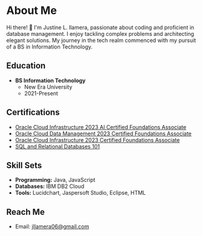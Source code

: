 # About Me

Hi there! 👋 I'm Justine L. llamera, passionate about coding and proficient in database management. I enjoy tackling complex problems and architecting elegant solutions. My journey in the tech realm commenced with my pursuit of a BS in Information Technology.

## Education

- **BS Information Technology**
  - New Era University
  - 2021-Present

## Certifications

- [Oracle Cloud Infrastructure 2023 AI Certified Foundations Associate](https://catalog-education.oracle.com/pls/certview/sharebadge?id=6FA5693BD81DB115A9CAECC342185CC872D15FD946E3C4578D05C92CABCA4A31)
- [Oracle Cloud Data Management 2023 Certified Foundations Associate](https://catalog-education.oracle.com/pls/certview/sharebadge?id=B941EB4C046446AD424C61ACEEF895A87E56CD78FE2743579E3D314451B78BCC)
- [Oracle Cloud Infrastructure 2023 Certified Foundations Associate](https://catalog-education.oracle.com/pls/certview/sharebadge?id=D6618CD46BD0C0242BC7EC40E705E184C7E551CAAEE488CCE46143987C6CAE4A)
- [SQL and Relational Databases 101](https://courses.cognitiveclass.ai/certificates/42ae57e865d549ed9b122b27f5574800)


## Skill Sets

- **Programming:** Java, JavaScript
- **Databases:** IBM DB2 Cloud
- **Tools:** Lucidchart, Jaspersoft Studio, Eclipse, HTML

## Reach Me

- Email: jllamera06@gmail.com
